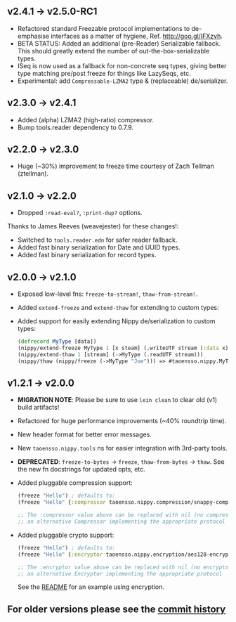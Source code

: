## v2.4.1 → v2.5.0-RC1
  * Refactored standard Freezable protocol implementations to de-emphasise interfaces as a matter of hygiene, Ref. http://goo.gl/IFXzvh.
  * BETA STATUS: Added an additional (pre-Reader) Serializable fallback. This should greatly extend the number of out-the-box-serializable types.
  * ISeq is now used as a fallback for non-concrete seq types, giving better type matching pre/post freeze for things like LazySeqs, etc.
  * Experimental: add `Compressable-LZMA2` type & (replaceable) de/serializer.


## v2.3.0 → v2.4.1
  * Added (alpha) LZMA2 (high-ratio) compressor.
  * Bump tools.reader dependency to 0.7.9.


## v2.2.0 → v2.3.0
  * Huge (~30%) improvement to freeze time courtesy of Zach Tellman (ztellman).


## v2.1.0 → v2.2.0
  * Dropped `:read-eval?`, `:print-dup?` options.

  Thanks to James Reeves (weavejester) for these changes!:
  * Switched to `tools.reader.edn` for safer reader fallback.
  * Added fast binary serialization for Date and UUID types.
  * Added fast binary serialization for record types.


## v2.0.0 → v2.1.0
  * Exposed low-level fns: `freeze-to-stream!`, `thaw-from-stream!`.
  * Added `extend-freeze` and `extend-thaw` for extending to custom types:

  * Added support for easily extending Nippy de/serialization to custom types:
    ```clojure
    (defrecord MyType [data])
    (nippy/extend-freeze MyType 1 [x steam] (.writeUTF stream (:data x)))
    (nippy/extend-thaw 1 [stream] (->MyType (.readUTF stream)))
    (nippy/thaw (nippy/freeze (->MyType "Joe"))) => #taoensso.nippy.MyType{:data "Joe"}
    ```


## v1.2.1 → v2.0.0
  * **MIGRATION NOTE**: Please be sure to use `lein clean` to clear old (v1) build artifacts!
  * Refactored for huge performance improvements (~40% roundtrip time).
  * New header format for better error messages.
  * New `taoensso.nippy.tools` ns for easier integration with 3rd-party tools.

  * **DEPRECATED**: `freeze-to-bytes` -> `freeze`, `thaw-from-bytes` -> `thaw`.
    See the new fn docstrings for updated opts, etc.

  * Added pluggable compression support:
    ```clojure
    (freeze "Hello") ; defaults to:
    (freeze "Hello" {:compressor taoensso.nippy.compression/snappy-compressor})

    ;; The :compressor value above can be replaced with nil (no compressor) or
    ;; an alternative Compressor implementing the appropriate protocol
    ```

  * Added pluggable crypto support:
    ```clojure
    (freeze "Hello") ; defaults to:
    (freeze "Hello" {:encryptor taoensso.nippy.encryption/aes128-encryptor}

    ;; The :encryptor value above can be replaced with nil (no encryptor) or
    ;; an alternative Encryptor implementing the appropriate protocol
    ```

    See the [README](https://github.com/ptaoussanis/nippy#encryption-currently-in-alpha) for an example using encryption.


## For older versions please see the [commit history][]

[commit history]: https://github.com/ptaoussanis/nippy/commits/master
[API docs]: http://ptaoussanis.github.io/nippy
[Taoensso libs]: https://www.taoensso.com/clojure-libraries
[Nippy GitHub]: https://github.com/ptaoussanis/nippy
[Nippy CHANGELOG]: https://github.com/ptaoussanis/carmine/blob/master/CHANGELOG.md
[Nippy API docs]: http://ptaoussanis.github.io/nippy
